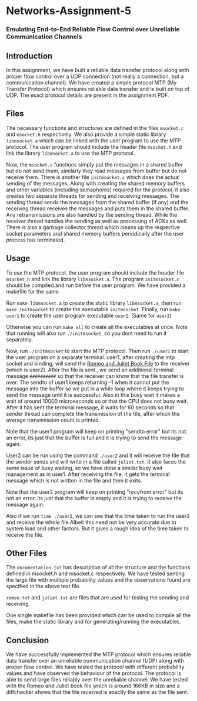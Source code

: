 # Networks-Assignment-5

### Emulating End-to-End Reliable Flow Control over Unreliable Communication Channels

## Introduction

In this assignment, we have built a reliable data transfer protocol along with proper flow control over a UDP connection (not really a connection, but a communication channel). We have created a simple protocol MTP (My Transfer Protocol) which ensures reliable data transfer and is built on top of UDP. The exact protocol details are present in the assignment PDF.

## Files

The necessary functions and structures are defined in the files `msocket.c` and `msocket.h` respectively. We also provide a simple static library `libmsocket.a` which can be linked with the user program to use the MTP protocol. The user program should include the header file `msocket.h` and link the library `libmsocket.a` to use the MTP protocol.

Now, the `msocket.c` functions simply put the messages in a shared buffer but do not send them, similarly they read messages from buffer but do not receive them. There is another file `initmsocket.c` which does the actual sending of the messages. Along with creating the shared memory buffers and other variables (including semaphores) required for the protocol, it also creates two separate threads for sending and receiving messages. The sending thread sends the messages from the shared buffer (if any) and the receiving thread receives the messages and puts them in the shared buffer. Any retransmissions are also handled by the sending thread. While the receiver thread handles the sending as well as processing of ACKs as well. There is also a garbage collector thread which cleans up the respective socket parameters and shared memory buffers periodically after the user process has terminated.

## Usage

To use the MTP protocol, the user program should include the header file `msocket.h` and link the library `libmsocket.a`. The program `initmsocket.c` should be compiled and run before the user program. We have provided a makefile for the same.

Run `make libmsocket.a` to create the static library `libmsocket.a`, then run `make initmsocket` to create the executable `initmsocket`. Finally, run `make user1` to create the user program executable `user1`. (Same for `user2`)

Otherwise you can run `make all` to create all the executables at once. Note that running will also run `./initmsocket`, so you dont need to run it separately.

Now, run `./initmsocket` to start the MTP protocol. Then run `./user1` to start the user program on a separate terminal. user1, after creating the mtp socket and binding, will send the [Romeo and Juliet Book File](https://www.gutenberg.org/cache/epub/1513/pg1513.txt) to the receiver (which is user2). After the file is sent , we send an additional terminal message `##########` so that the receiver can know that the file transfer is over. The sendto of user1 keeps returning -1 when it cannot put the message into the buffer so we put in a while loop where it keeps trying to send the message until it is successful. Also in this busy wait it makes a wait of around 10000 microseconds so ot that the CPU does not busy wait. After it has sent the terminal message, it waits for 60 seconds so that sender thread can complete the transmission of the file, after which the average transimission count is printed.

Note that the user1 program will keep on printing "sendto error" but its not an error, its just that the buffer is full and it is trying to send the message again.

User2 can be run using the command `./user2` and it will receive the file that the sender sends and will write in a file called `juliet.txt`. It also faces the same issue of busy waiting, so we have done a similar busy wait management as in user1. After receiving the file, it gets the terminal message which is not written in the file and then it exits.

Note that the user2 program will keep on printing "recvfrom error" but its not an error, its just that the buffer is empty and it is trying to receive the message again.

Also if we run `time ./user2`, we can see that the time taken to run the user2 and receive the whole file.Albeit this need not be very accurate due to system load and other factors. But it gives a rough idea of the time taken to receive the file.

## Other Files

The `documentation.txt` has description of all the structure and the functions defined in msocket.h and msocket.c respectively. We have tested senting the large file with multiple probability values and the observations found are specified in the above text file.

`romeo.txt` and `juliet.txt` are files that are used for testing the sending and receiving.

One single makefile has been provided which can be used to compile all the files, make the static library and for generating/running the executables.

## Conclusion

We have successfully implemented the MTP protocol which ensures reliable data transfer over an unreliable communication channel (UDP) along with proper flow control. We have tested the protocol with different probability values and have observed the behaviour of the protocol. The protocol is able to send large files reliably over the unreliable channel. We have tested with the Romeo and Juliet book file which is around 166KB in size and a diffchecker shows that the file received is exactly the same as the file sent.
